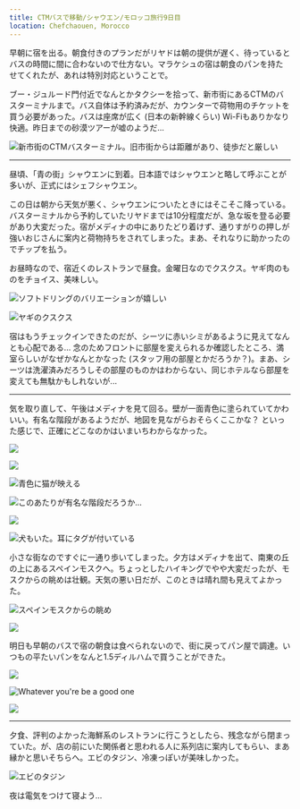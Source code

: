 ```yaml
---
title: CTMバスで移動/シャウエン/モロッコ旅行9日目
location: Chefchaouen, Morocco
---
```


早朝に宿を出る。朝食付きのプランだがリヤドは朝の提供が遅く、待っているとバスの時間に間に合わないので仕方ない。マラケシュの宿は朝食のパンを持たせてくれたが、あれは特別対応ということで。

ブー・ジュルード門付近でなんとかタクシーを拾って、新市街にあるCTMのバスターミナルまで。バス自体は予約済みだが、カウンターで荷物用のチケットを買う必要があった。バスは座席が広く (日本の新幹線くらい) Wi-Fiもありかなり快適。昨日までの砂漠ツアーが嘘のようだ...

![新市街のCTMバスターミナル。旧市街からは距離があり、徒歩だと厳しい](https://photos.old.apkas.net/medium/202403/20240308-151330.webp)

---

昼頃、「青の街」シャウエンに到着。日本語ではシャウエンと略して呼ぶことが多いが、正式にはシェフシャウエン。

この日は朝から天気が悪く、シャウエンについたときにはそこそこ降っている。バスターミナルから予約していたリヤドまでは10分程度だが、急な坂を登る必要があり大変だった。宿がメディナの中にありたどり着けず、通りすがりの押しが強いおじさんに案内と荷物持ちをされてしまった。まあ、それなりに助かったのでチップを払う。

お昼時なので、宿近くのレストランで昼食。金曜日なのでクスクス。ヤギ肉のものをチョイス、美味しい。

![ソフトドリングのバリエーションが嬉しい](https://photos.old.apkas.net/medium/202403/20240308-224345.webp)

![ヤギのクスクス](https://photos.old.apkas.net/medium/202403/20240308-225301.webp)

宿はもうチェックインできたのだが、シーツに赤いシミがあるように見えてなんとも心配である... 念のためフロントに部屋を変えられるか確認したところ、満室らしいがなぜかなんとかなった (スタッフ用の部屋とかだろうか？)。まあ、シーツは洗濯済みだろうしその部屋のものかはわからない、同じホテルなら部屋を変えても無駄かもしれないが...

---

気を取り直して、午後はメディナを見て回る。壁が一面青色に塗られていてかわいい。有名な階段があるようだが、地図を見ながらおそらくここかな？ といった感じで、正確にどこなのかはいまいちわからなかった。

![](https://photos.old.apkas.net/medium/202403/20240309-002333.webp)

![](https://photos.old.apkas.net/medium/202403/20240309-002818.webp)

![青色に猫が映える](https://photos.old.apkas.net/medium/202403/20240309-003051.webp)

![このあたりが有名な階段だろうか...](https://photos.old.apkas.net/medium/202403/20240309-003235.webp)

![](https://photos.old.apkas.net/medium/202403/20240309-003544.webp)

![犬もいた。耳にタグが付いている](https://photos.old.apkas.net/medium/202403/20240309-004915.webp)

小さな街なのですぐに一通り歩いてしまった。夕方はメディナを出て、南東の丘の上にあるスペインモスクへ。ちょっとしたハイキングでやや大変だったが、モスクからの眺めは壮観。天気の悪い日だが、このときは晴れ間も見えてよかった。

![スペインモスクからの眺め](https://photos.old.apkas.net/medium/202403/20240309-005532.webp)

![](https://photos.old.apkas.net/medium/202403/20240309-010837.webp)

明日も早朝のバスで宿の朝食は食べられないので、街に戻ってパン屋で調達。いつもの平たいパンをなんと1.5ディルハムで買うことができた。

![](https://photos.old.apkas.net/medium/202403/20240309-013846.webp)

![Whatever you're be a good one](https://photos.old.apkas.net/medium/202403/20240309-013945.webp)

![](https://photos.old.apkas.net/medium/202403/20240309-014025.webp)

---

夕食、評判のよかった海鮮系のレストランに行こうとしたら、残念ながら閉まっていた。が、店の前にいた関係者と思われる人に系列店に案内してもらい、まあ縁かと思いそちらへ。エビのタジン、冷凍っぽいが美味しかった。

![エビのタジン](https://photos.old.apkas.net/medium/202403/20240309-035103.webp)

夜は電気をつけて寝よう...
